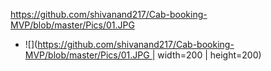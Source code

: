 https://github.com/shivanand217/Cab-booking-MVP/blob/master/Pics/01.JPG

* ![](https://github.com/shivanand217/Cab-booking-MVP/blob/master/Pics/01.JPG | width=200 | height=200)
